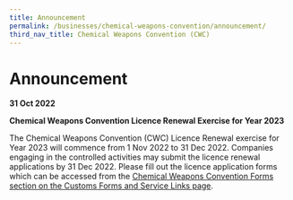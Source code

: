 ```yaml
---
title: Announcement
permalink: /businesses/chemical-weapons-convention/announcement/
third_nav_title: Chemical Weapons Convention (CWC)
---
```

# Announcement 

**31 Oct 2022**

**Chemical Weapons Convention Licence Renewal Exercise for Year 2023**

The Chemical Weapons Convention (CWC) Licence Renewal exercise for Year 2023 will commence from 1 Nov 2022 to 31 Dec 2022. Companies engaging in the controlled activities may submit the licence renewal applications by 31 Dec 2022. Please fill out the licence application forms which can be accessed from the [Chemical Weapons Convention Forms section on the Customs Forms and Service Links page](https://www.customs.gov.sg/eservices/customs-forms-and-service-links).
